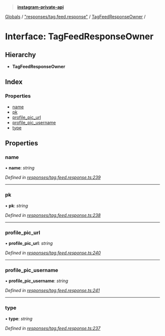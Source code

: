 > **[instagram-private-api](../README.md)**

[Globals](../README.md) / ["responses/tag.feed.response"](../modules/_responses_tag_feed_response_.md) / [TagFeedResponseOwner](_responses_tag_feed_response_.tagfeedresponseowner.md) /

# Interface: TagFeedResponseOwner

## Hierarchy

* **TagFeedResponseOwner**

## Index

### Properties

* [name](_responses_tag_feed_response_.tagfeedresponseowner.md#name)
* [pk](_responses_tag_feed_response_.tagfeedresponseowner.md#pk)
* [profile_pic_url](_responses_tag_feed_response_.tagfeedresponseowner.md#profile_pic_url)
* [profile_pic_username](_responses_tag_feed_response_.tagfeedresponseowner.md#profile_pic_username)
* [type](_responses_tag_feed_response_.tagfeedresponseowner.md#type)

## Properties

###  name

• **name**: *string*

*Defined in [responses/tag.feed.response.ts:239](https://github.com/dilame/instagram-private-api/blob/e9c516c/src/responses/tag.feed.response.ts#L239)*

___

###  pk

• **pk**: *string*

*Defined in [responses/tag.feed.response.ts:238](https://github.com/dilame/instagram-private-api/blob/e9c516c/src/responses/tag.feed.response.ts#L238)*

___

###  profile_pic_url

• **profile_pic_url**: *string*

*Defined in [responses/tag.feed.response.ts:240](https://github.com/dilame/instagram-private-api/blob/e9c516c/src/responses/tag.feed.response.ts#L240)*

___

###  profile_pic_username

• **profile_pic_username**: *string*

*Defined in [responses/tag.feed.response.ts:241](https://github.com/dilame/instagram-private-api/blob/e9c516c/src/responses/tag.feed.response.ts#L241)*

___

###  type

• **type**: *string*

*Defined in [responses/tag.feed.response.ts:237](https://github.com/dilame/instagram-private-api/blob/e9c516c/src/responses/tag.feed.response.ts#L237)*